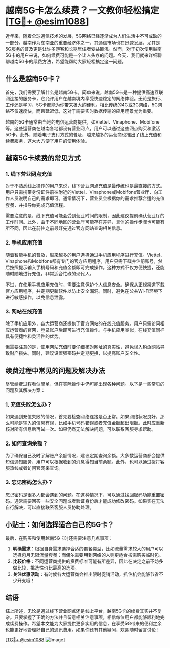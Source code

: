 # 越南5G卡怎么续费？一文教你轻松搞定[[TG💪+ @esim1088](https://t.me/s/esim1088)]

近年来，随着全球通信技术的发展，5G网络已经逐渐成为人们生活中不可或缺的一部分。越南作为东南亚的重要经济体之一，其通信市场也在迅速发展，尤其是5G服务的普及更是让许多游客和长期居住者受益匪浅。然而，对于初次使用越南5G卡的用户来说，如何续费可能是一个让人头疼的问题。今天，我们就来详细聊聊越南5G卡的续费方法，希望能帮助大家轻松搞定这一问题。

## 什么是越南5G卡？

首先，我们需要了解什么是越南5G卡。简单来说，越南5G卡是一种提供高速互联网连接的服务卡，它允许用户在越南境内享受快速稳定的网络体验。无论是旅行、工作还是学习，5G卡都能为你带来极大的便利。相比传统的4G或3G网络，5G网络不仅速度快，而且延迟低，这对于需要实时数据传输的应用场景尤为重要。

越南的5G卡通常由当地的电信运营商提供，如Viettel、Vinaphone、Mobifone等。这些运营商在越南各地都设有营业网点，用户可以通过这些网点购买和激活5G卡。此外，随着电子支付方式的普及，越来越多的运营商也推出了线上充值和续费服务，这大大方便了用户的使用体验。

## 越南5G卡续费的常见方式

### 1. 线下营业网点充值

对于不熟悉线上操作的用户来说，线下营业网点充值是最传统也是最直接的方式。用户只需携带身份证件前往附近的Viettel、Vinaphone或Mobifone营业厅，向工作人员说明自己的需求即可。通常情况下，营业员会根据你的需求推荐合适的充值套餐，并指导你完成充值流程。

需要注意的是，线下充值可能会受到营业时间的限制，因此建议提前确认营业厅的工作时间。此外，由于不同地区的营业厅可能存在差异，具体的操作步骤也可能有所不同，因此在前往之前最好先通过官方网站查询相关信息。

### 2. 手机应用充值

随着智能手机的普及，越来越多的用户选择通过手机应用程序进行充值。Viettel、Vinaphone和Mobifone都有专门的官方应用程序，用户只需下载并注册账号，然后按照提示输入手机号码和充值金额即可完成操作。这种方式不仅方便快捷，还能随时随地进行充值，非常适合忙碌的现代人。

不过，在使用手机应用充值时，需要注意保护个人信息安全。确保从正规渠道下载官方应用程序，并定期更新软件以防止安全漏洞。同时，避免在公共Wi-Fi环境下进行敏感操作，以免信息泄露。

### 3. 网站在线充值

除了手机应用外，各大运营商还提供了官方网站的在线充值服务。用户只需访问相应运营商的官网，登录账户后即可进行充值操作。与手机应用类似，在线充值同样具有便捷性和灵活性的优势。

但需要注意的是，使用网站充值时要仔细核对网址的真实性，避免误入钓鱼网站导致财产损失。同时，建议设置强密码并定期更换，以提高账户安全性。

## 续费过程中常见的问题及解决办法

尽管续费过程看似简单，但在实际操作中仍可能出现各种问题。以下是一些常见的问题及其解决方案：

### 1. 充值失败怎么办？

如果遇到充值失败的情况，首先要检查网络连接是否正常。如果网络状况良好，那么可能是输入的信息有误，比如手机号码错误或者充值金额超出限额。此时应重新核对所有信息后再试一次。如果仍然无法解决问题，可以联系客服寻求帮助。

### 2. 如何查询余额？

为了确保自己及时了解账户余额情况，建议定期查询余额。大多数运营商都会提供短信通知服务，用户可以根据收到的消息得知当前余额。此外，也可以通过拨打客服热线或者访问官网来查询。

### 3. 忘记密码怎么办？

忘记密码是很多人都会遇到的问题。在这种情况下，可以通过找回密码功能重置密码。通常需要回答一些安全问题或者验证身份后才能成功修改密码。如果实在无法自行解决，可以直接联系客服人员协助处理。

## 小贴士：如何选择适合自己的5G卡？

最后，在购买和使用越南5G卡时还需要注意几点事项：

1. **明确需求**：根据自身需求选择合适的套餐类型，比如流量需求较大的用户可以选择包月无限流量套餐；而偶尔需要用到网络的人则更适合按需购买临时包。
2. **比较价格**：不同运营商提供的资费标准可能有所差异，因此在决定之前不妨多做比较，挑选性价比最高的选项。
3. **关注优惠活动**：有时候各大运营商会推出限时促销活动，抓住机会能够节省不少开支哦！

## 结语

综上所述，无论是通过线下营业网点还是线上平台，越南5G卡的续费其实并不复杂。只要掌握了正确的方法并且留意相关注意事项，相信每位用户都能够顺利地完成续费操作。希望本文能为大家提供更多实用的信息，在享受5G带来的便利之余也能更好地管理好自己的通讯费用。如果你还有其他疑问，欢迎随时留言讨论！

[[TG💪+ @esim1088](https://t.me/s/esim1088) ![Image](https://i.postimg.cc/4NQfJmqS/Snipaste-2025-05-13-00-14-12.png)]